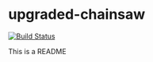 # upgraded-chainsaw

[![Build Status](https://travis-ci.com/drazisil/upgraded-chainsaw.svg?branch=master)](https://travis-ci.com/drazisil/upgraded-chainsaw)

This is a README
